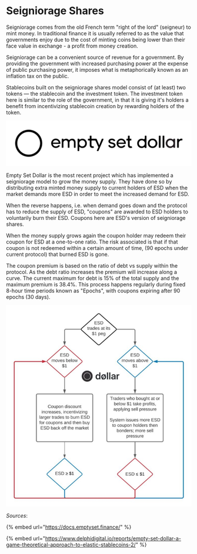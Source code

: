 # Seigniorage Shares

Seigniorage comes from the old French term "right of the lord" \(seigneur\) to mint money. In traditional finance it is usually referred to as the value that governments enjoy due to the cost of minting coins being lower than their face value in exchange - a profit from money creation.

Seigniorage can be a convenient source of revenue for a government. By providing the government with increased purchasing power at the expense of public purchasing power, it imposes what is metaphorically known as an inflation tax on the public.

Stablecoins built on the seigniorage shares model consist of \(at least\) two tokens — the stablecoin and the investment token. The investment token here is similar to the role of the government, in that it is giving it's holders a benefit from incentivizing stablecoin creation by rewarding holders of the token.

![](../.gitbook/assets/image%20%2894%29.png)

Empty Set Dollar is the most recent project which has implemented a seigniorage model to grow the money supply. They have done so by distributing extra minted money supply to current holders of ESD when the market demands more ESD in order to meet the increased demand for ESD. 

When the reverse happens, i.e. when demand goes down and the protocol has to reduce the supply of ESD, "coupons" are awarded to ESD holders to voluntarily burn their ESD. Coupons here are ESD's version of seigniorage shares.

When the money supply grows again the coupon holder may redeem their coupon for ESD at a one-to-one ratio. The risk associated is that if that coupon is not redeemed within a certain amount of time, \(90 epochs under current protocol\) that burned ESD is gone.

The coupon premium is based on the ratio of debt vs supply within the protocol. As the debt ratio increases the premium will increase along a curve. The current maximum for debt is 15% of the total supply and the maximum premium is 38.4%. This process happens regularly during fixed 8-hour time periods known as "Epochs", with coupons expiring after 90 epochs \(30 days\).

![](../.gitbook/assets/image%20%2826%29.png)

_Sources_:

{% embed url="https://docs.emptyset.finance/" %}

{% embed url="https://www.delphidigital.io/reports/empty-set-dollar-a-game-theoretical-approach-to-elastic-stablecoins-2/" %}




